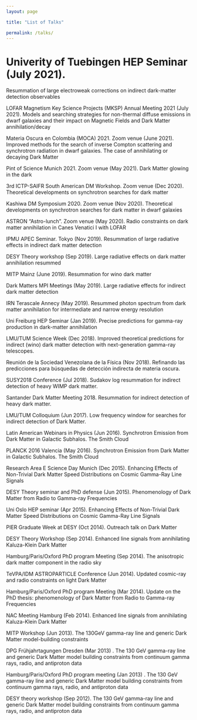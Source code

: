 ```yaml
---
layout: page

title: "List of Talks"

permalink: /talks/
---
```


# Univerity of Tuebingen HEP Seminar (July 2021). 
Resummation of large electroweak corrections on indirect dark-matter detection observables

LOFAR Magnetism Key Science Projects (MKSP) Annual Meeting 2021 (July 2021). Models and searching strategies for non-thermal diffuse
emissions in dwarf galaxies and their impact on Magnetic Fields and Dark Matter annihilation/decay

Materia Oscura en Colombia (MOCA) 2021. Zoom venue (June 2021). Improved methods for the search of inverse Compton scattering and synchrotron radiation in dwarf galaxies. The case of annihilating or decaying Dark Matter

Pint of Science Munich 2021. Zoom venue (May 2021). Dark Matter glowing in the dark

3rd ICTP-SAIFR South American DM Workshop.  Zoom venue (Dec 2020). Theoretical developments on synchrotron searches for dark matter 

Kashiwa DM Symposium 2020.   Zoom venue (Nov 2020). Theoretical developments on synchrotron searches for dark matter in dwarf galaxies

ASTRON “Astro-lunch”.   Zoom venue (May 2020). Radio constraints on dark matter annihilation in Canes Venatici I with LOFAR

IPMU APEC Seminar. Tokyo (Nov 2019). Resummation of large radiative effects in indirect dark matter detection

DESY Theory workshop (Sep 2019). Large radiative effects on dark matter annihilation resummed

MITP Mainz (June 2019). Resummation for wino dark matter

Dark Matters MPI Meetings (May 2019). Large radiative effects for indirect dark matter detection

IRN Terascale Annecy (May 2019). Resummed photon spectrum from dark matter annihilation for intermediate and narrow energy resolution

Uni Freiburg HEP Seminar (Jan 2019). Precise predictions for gamma-ray production in dark-matter annihilation

LMU/TUM Science Week (Dec 2018). Improved theoretical predictions for indirect (wino) dark matter detection with next-generation gamma-ray telescopes. 

Reunión de la Sociedad Venezolana de la Física (Nov 2018). Refinando las predicciones para búsquedas de detección indirecta de materia oscura.

SUSY2018 Conference (Jul 2018). Sudakov log resummation for indirect detection of heavy WIMP dark matter. 

Santander Dark Matter Meeting 2018. Resummation for indirect detection of heavy dark matter. 

LMU/TUM Colloquium (Jun 2017). Low frequency window for searches for indirect detection of Dark Matter. 

Latin American Webinars in Physics (Jun 2016). Synchrotron Emission from Dark Matter in Galactic Subhalos. The Smith Cloud

PLANCK 2016 Valencia (May 2016). Synchrotron Emission from Dark Matter in Galactic Subhalos. The Smith Cloud

Research Area E Science Day Munich (Dec 2015). Enhancing Effects of Non-Trivial Dark Matter Speed Distributions on Cosmic Gamma-Ray Line Signals

DESY Theory seminar and PhD defense (Jun 2015). Phenomenology of Dark Matter from Radio to Gamma-ray Frequencies

Uni Oslo HEP seminar (Apr 2015). Enhancing Effects of Non-Trivial Dark Matter
Speed Distributions on Cosmic Gamma-Ray Line Signals

PIER Graduate Week at DESY (Oct 2014). Outreach talk on Dark Matter

DESY Theory Workshop (Sep 2014). Enhanced line signals from annihilating Kaluza-Klein Dark Matter

Hamburg/Paris/Oxford PhD program Meeting (Sep 2014). The anisotropic dark matter component in the radio sky

TeVPA/IDM ASTROPARTICLE Conference (Jun 2014). Updated cosmic-ray and radio constraints on light Dark Matter

Hamburg/Paris/Oxford PhD program Meeting (Mar 2014). Update on the PhD thesis: phenomenology of Dark Matter from Radio to Gamma-ray Frequencies

NAC Meeting Hamburg (Feb 2014). Enhanced line signals from annihilating Kaluza-Klein Dark Matter

MITP Workshop (Jun 2013). The 130GeV gamma-ray line and generic Dark Matter model-building constraints 

DPG Frühjahrtagungen Dresden (Mar 2013) . The 130 GeV gamma-ray line and generic Dark Matter model building constraints from continuum gamma rays, radio, and antiproton data

Hamburg/Paris/Oxford PhD program meeting (Jan 2013) . The 130 GeV gamma-ray line and generic Dark Matter model building constraints from continuum gamma rays, radio, and antiproton data

DESY theory workshop (Sep 2012). The 130 GeV gamma-ray line and generic Dark Matter model building constraints from continuum gamma rays, radio, and antiproton data

